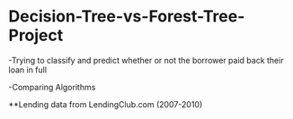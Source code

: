 # Decision-Tree-vs-Forest-Tree-Project

-Trying to classify and predict whether or not the borrower paid back their loan in full

-Comparing Algorithms

**Lending data from LendingClub.com (2007-2010)
